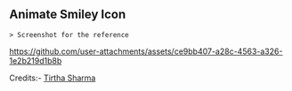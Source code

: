 ## Animate Smiley Icon

    > Screenshot for the reference

https://github.com/user-attachments/assets/ce9bb407-a28c-4563-a326-1e2b219d1b8b


Credits:- [Tirtha Sharma](https://github.com/genze121 "Tirtha Sharma")
